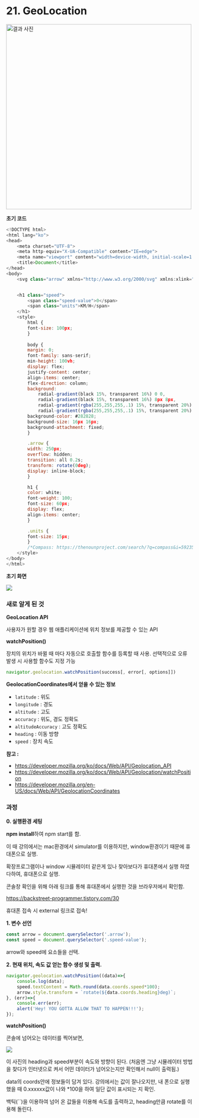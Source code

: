 # 21. GeoLocation

<img src="./readme_images/resultScreen.gif" alt="결과 사진" style="height:500px"/>

<strong>초기 코드</strong>

```javascript
<!DOCTYPE html>
<html lang="ko">
<head>
    <meta charset="UTF-8">
    <meta http-equiv="X-UA-Compatible" content="IE=edge">
    <meta name="viewport" content="width=device-width, initial-scale=1.0">
    <title>Document</title>
</head>
<body>
    <svg class="arrow" xmlns="http://www.w3.org/2000/svg" xmlns:xlink="http://www.w3.org/1999/xlink" version="1.1" x="0px" y="0px" viewBox="0 0 64 64" enable-background="new 0 0 64 64" xml:space="preserve"><g><path fill="#ffffff" d="M32,1.824C15.361,1.824,1.825,15.361,1.825,32c0,16.639,13.537,30.176,30.175,30.176   S62.175,48.639,62.175,32C62.175,15.361,48.639,1.824,32,1.824z M29.715,3.988h1.12l2.333,3.807V3.988h1.069v5.701h-1.155  ~ 중략 ~"/></g></g></svg>


    <h1 class="speed">
        <span class="speed-value">0</span>
        <span class="units">KM/H</span>
    </h1>
    <style>
        html {
        font-size: 100px;
        }
        
        body {
        margin: 0;
        font-family: sans-serif;
        min-height: 100vh;
        display: flex;
        justify-content: center;
        align-items: center;
        flex-direction: column;
        background:
            radial-gradient(black 15%, transparent 16%) 0 0,
            radial-gradient(black 15%, transparent 16%) 8px 8px,
            radial-gradient(rgba(255,255,255,.1) 15%, transparent 20%) 0 1px,
            radial-gradient(rgba(255,255,255,.1) 15%, transparent 20%) 8px 9px;
        background-color: #282828;
        background-size: 16px 16px;
        background-attachment: fixed;
        }

        .arrow {
        width: 250px;
        overflow: hidden;
        transition: all 0.2s;
        transform: rotate(0deg);
        display: inline-block;
        }

        h1 {
        color: white;
        font-weight: 100;
        font-size: 60px;
        display: flex;
        align-items: center;
        }

        .units {
        font-size: 15px;
        }
        /*Compass: https://thenounproject.com/search/?q=compass&i=592352*/
    </style>
</body>
</html>
```



<strong>초기 화면</strong>

<img src="./readme_images/startScreen.png"/>



### 새로 알게 된 것

**GeoLocation API**

사용자가 원할 경우 웹 애플리케이션에 위치 정보를 제공할 수 있는 API



**watchPosition()**

장치의 위치가 바뀔 때 마다 자동으로 호출할 함수를 등록할 때 사용.
선택적으로 오류 발생 시 사용할 함수도 지정 가능

```javascript
navigator.geolocation.watchPosition(success[, error[, options]])
```



**GeolocationCoordinates에서 얻을 수 있는 정보**

* `latitude` : 위도
* `longitude` : 경도
* `altitude` : 고도
* `accuracy` : 위도, 경도 정확도
* `altitudeAccuracy` : 고도 정확도
* `heading` : 이동 방향
* `speed` : 장치 속도



**참고 :**

* https://developer.mozilla.org/ko/docs/Web/API/Geolocation_API
* https://developer.mozilla.org/ko/docs/Web/API/Geolocation/watchPosition
* https://developer.mozilla.org/en-US/docs/Web/API/GeolocationCoordinates



### 과정

<strong>0. 실행환경 세팅</strong>

**npm install**하여 npm start를 함.

이 때 강의에서는 mac환경에서 simulator를 이용하지만, window환경이기 때문에 휴대폰으로 실행.

확장프로그램이나 window 시뮬레이터 같은게 있나 찾아보다가 휴대폰에서 실행 하였다하여,  휴대폰으로 실행.

콘솔창 확인을 위해 아래 링크를 통해 휴대폰에서 실행한 것을 브라우저에서 확인함.

https://backstreet-programmer.tistory.com/30

휴대폰 접속 시 external 링크로 접속!



<strong> 1.  변수 선언</strong>

```javascript
const arrow = document.querySelector('.arrow');
const speed = document.querySelector('.speed-value');
```

arrow와 speed에 요소들을 선택.



<strong>2. 현재 위치, 속도 값 얻는 함수 생성 및 출력.</strong>

```javascript
navigator.geolocation.watchPosition((data)=>{
    console.log(data);
    speed.textContent = Math.round(data.coords.speed*100);
    arrow.style.transform = `rotate(${data.coords.heading}deg)`;
}, (err)=>{
    console.err(err); 
    alert('Hey! YOU GOTTA ALLOW THAT TO HAPPEN!!!');
});
```



**watchPosition()**

콘솔에 넘어오는 데이터를 찍어보면, 

<img src="./readme_images/watchPosition.png"/>

이 사진의 heading과 speed부분이 속도와 방향이 된다.
(처음엔 그냥 시뮬레이터 방법을 찾다가 인터넷으로 켜서 어떤 데이터가 넘어오는지만 확인해서 null이 출력됨.)



data의 coords안에 정보들이 담겨 있다.
강의에서는 값이 잘나오지만, 내 폰으로 실행 했을 때 0.xxxxxx값이 나와 *100을 하여 일단 값이 표시되는 지 확인.

백틱(``)을 이용하여 넘어 온 값들을 이용해 속도를 출력하고, heading만큼 rotate를 이용해 돌린다.

